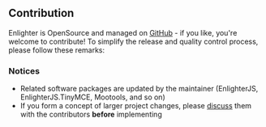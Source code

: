 Contribution
------------

Enlighter is OpenSource and managed on [GitHub](https://github.com/AndiDittrich/WordPress.Enlighter) - if you like, you're welcome to contribute!
To simplify the release and quality control process, please follow these remarks:

### Notices ###
* Related software packages are updated by the maintainer (EnlighterJS, EnlighterJS.TinyMCE, Mootools, and so on)
* If you form a concept of larger project changes, please [discuss](https://github.com/AndiDittrich/WordPress.Enlighter/issues) them with the contributors **before** implementing